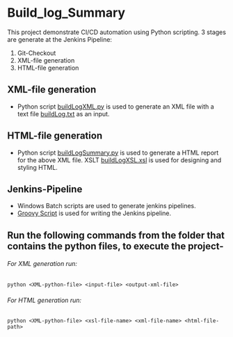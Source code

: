 # Build_log_Summary
This project demonstrate CI/CD automation using Python scripting.
3 stages are generate at the Jenkins Pipeline:
1. Git-Checkout
2. XML-file generation
3. HTML-file generation

## XML-file generation
* Python script [buildLogXML.py](https://github.com/twinkle-das/Build_log_Summary/blob/master/buildLogXML.py) is used to generate an XML file with a 
text file [buildLog.txt](https://github.com/twinkle-das/Build_log_Summary/blob/master/buildLog.txt) as an input.

## HTML-file generation
* Python script [buildLogSummary.py](https://github.com/twinkle-das/Build_log_Summary/blob/master/buildLogSummary.py) is used to generate a HTML report for the above XML file. 
XSLT [buildLogXSL.xsl](https://github.com/twinkle-das/Build_log_Summary/blob/master/buildLogXSL.xsl) is used for designing and styling HTML.

## Jenkins-Pipeline
* Windows Batch scripts are used to generate jenkins pipelines.
* [Groovy Script](https://github.com/twinkle-das/Build_log_Summary/blob/master/build_log_summary_pipeline_script.txt) is used for writing the Jenkins pipeline.

## Run the following commands from the folder that contains the python files, to execute the project-
###### For XML generation run:
`python <XML-python-file> <input-file> <output-xml-file>`

###### For HTML generation run:
`python <XML-python-file> <xsl-file-name> <xml-file-name> <html-file-path>`

